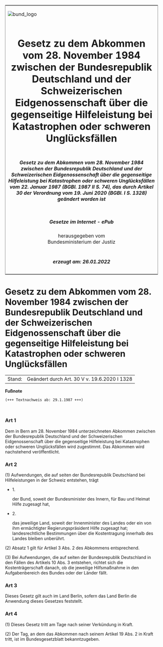 <span id="DECKBLATT.html"></span>

<table border="0" frame="border" width="100%">

<tr valign="top">

<td align="left">

![bund\_logo](BfJ_2021_Web_de_de.gif)

</td>

<td align="right">

 

</td>

</tr>

<tr align="center" valign="middle">

<td colspan="2">

# Gesetz zu dem Abkommen vom 28. November 1984 zwischen der Bundesrepublik Deutschland und der Schweizerischen Eidgenossenschaft über die gegenseitige Hilfeleistung bei Katastrophen oder schweren Unglücksfällen

</td>

</tr>

<tr align="center" valign="middle">

<td colspan="2">

##### Gesetz zu dem Abkommen vom 28. November 1984 zwischen der Bundesrepublik Deutschland und der Schweizerischen Eidgenossenschaft über die gegenseitige Hilfeleistung bei Katastrophen oder schweren Unglücksfällen vom 22. Januar 1987 (BGBl. 1987 II S. 74), das durch Artikel 30 der Verordnung vom 19. Juni 2020 (BGBl. I S. 1328) geändert worden ist

</td>

</tr>

<tr align="center" valign="middle">

<td colspan="2">

  
  

##### Gesetze im Internet - ePub  
  
herausgegeben vom  
Bundesministerium der Justiz

</td>

</tr>

<tr align="center" valign="bottom">

<td colspan="2">

  
  

##### erzeugt am: 26.01.2022

</td>

</tr>

</table>

<span id="BJNR200740987.html"></span>

# Gesetz zu dem Abkommen vom 28. November 1984 zwischen der Bundesrepublik Deutschland und der Schweizerischen Eidgenossenschaft über die gegenseitige Hilfeleistung bei Katastrophen oder schweren Unglücksfällen

<div>

<div class="jnhtml">

|        |                                              |
| ------ | -------------------------------------------- |
| Stand: | Geändert durch Art. 30 V v. 19.6.2020 I 1328 |

</div>

</div>

<div>

  
**Fußnote**

<div class="jnhtml">

<div>

<div class="jurAbsatz">

  

``` 
(+++ Textnachweis ab: 29.1.1987 +++)

 
```

</div>

</div>

</div>

</div>

<span id="BJNR200740987BJNE000100305.html"></span>

### Art 1  

<div>

<div class="jnhtml">

<div>

<div class="jurAbsatz">

Dem in Bern am 28. November 1984 unterzeichneten Abkommen zwischen der
Bundesrepublik Deutschland und der Schweizerischen Eidgenossenschaft
über die gegenseitige Hilfeleistung bei Katastrophen oder schweren
Unglücksfällen wird zugestimmt. Das Abkommen wird nachstehend
veröffentlicht.

</div>

</div>

</div>

</div>

<span id="BJNR200740987BJNE000201311.html"></span>

### Art 2  

<div>

<div class="jnhtml">

<div>

<div class="jurAbsatz">

(1) Aufwendungen, die auf seiten der Bundesrepublik Deutschland bei
Hilfeleistungen in der Schweiz entstehen, trägt

  - 1\.
    
    <div style="">
    
    der Bund, soweit der Bundesminister des Innern, für Bau und Heimat
    Hilfe zugesagt hat,
    
    </div>

  - 2\.
    
    <div style="">
    
    das jeweilige Land, soweit der Innenminister des Landes oder ein von
    ihm ermächtigter Regierungspräsident Hilfe zugesagt hat;
    landesrechtliche Bestimmungen über die Kostentragung innerhalb des
    Landes bleiben unberührt.
    
    </div>

</div>

<div class="jurAbsatz">

(2) Absatz 1 gilt für Artikel 3 Abs. 2 des Abkommens entsprechend.

</div>

<div class="jurAbsatz">

(3) Bei Aufwendungen, die auf seiten der Bundesrepublik Deutschland in
den Fällen des Artikels 10 Abs. 3 entstehen, richtet sich die
Kostenträgerschaft danach, ob die jeweilige Hilfsmaßnahme in den
Aufgabenbereich des Bundes oder der Länder fällt.

</div>

</div>

</div>

</div>

<span id="BJNR200740987BJNE000300305.html"></span>

### Art 3  

<div>

<div class="jnhtml">

<div>

<div class="jurAbsatz">

Dieses Gesetz gilt auch im Land Berlin, sofern das Land Berlin die
Anwendung dieses Gesetzes feststellt.

</div>

</div>

</div>

</div>

<span id="BJNR200740987BJNE000400305.html"></span>

### Art 4  

<div>

<div class="jnhtml">

<div>

<div class="jurAbsatz">

(1) Dieses Gesetz tritt am Tage nach seiner Verkündung in Kraft.

</div>

<div class="jurAbsatz">

(2) Der Tag, an dem das Abkommen nach seinem Artikel 19 Abs. 2 in Kraft
tritt, ist im Bundesgesetzblatt bekanntzugeben.

</div>

</div>

</div>

</div>
